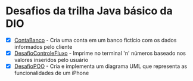 # Desafios da trilha Java básico da DIO

- [x] [ContaBanco](https://github.com/bgbaine/dio-trilha-java-basico/tree/main/ContaBanco) - Cria uma conta em um banco fictício com os dados informados pelo cliente
- [X] [DesafioControleFluxo](https://github.com/bgbaine/dio-trilha-java-basico/tree/main/DesafioControleFluxo) - Imprime no terminal 'n' números baseado nos valores inseridos pelo usuário
- [X] [DesafioPOO](https://github.com/bgbaine/dio-trilha-java-basico/tree/main/DesafioPOO) - Cria e implementa um diagrama UML que representa as funcionalidades de um iPhone
<!-- [ ]
